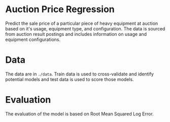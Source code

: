 Auction Price Regression
======================

Predict the sale price of a particular piece of heavy equipment at auction
based on it's usage, equipment type, and configuration.  The data is sourced
from auction result postings and includes information on usage and
equipment configurations.

Data
======================
The data are in `./data`. Train data is used to cross-validate and identify
potential models and test data is used to score those models.

Evaluation
======================
The evaluation of the model is based on Root Mean Squared Log Error.
